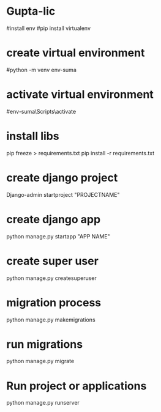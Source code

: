 # Gupta-lic

#install env
#pip install virtualenv
# create virtual environment
#python -m venv env-suma

# activate virtual environment
#env-suma\Scripts\activate

# install libs
pip freeze > requirements.txt 
pip install -r requirements.txt

# create django  project
Django-admin startproject "PROJECTNAME"

# create django app 
python manage.py startapp "APP NAME"

# create super user 
python manage.py createsuperuser
# migration process 
python manage.py makemigrations 

# run migrations 
python manage.py migrate 

# Run project or applications
python manage.py runserver

